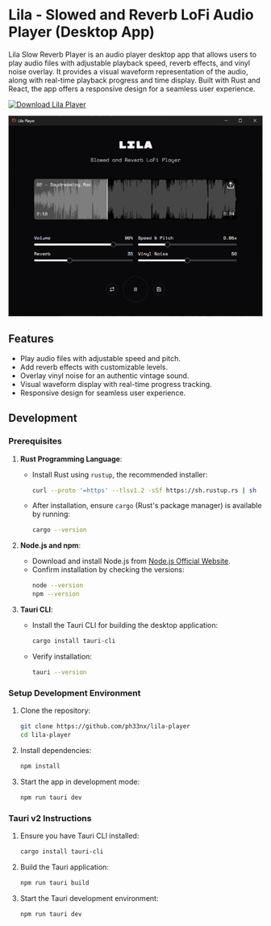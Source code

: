 # Lila - Slowed and Reverb LoFi Audio Player (Desktop App)

Lila Slow Reverb Player is an audio player desktop app that allows users to play audio files with adjustable playback speed, reverb effects, and vinyl noise overlay. It provides a visual waveform representation of the audio, along with real-time playback progress and time display. Built with Rust and React, the app offers a responsive design for a seamless user experience.

[![Download Lila Player](https://img.shields.io/badge/Download-Lila_Player-blue?style=for-the-badge&logo=github)](https://github.com/ph33nx/lila-player/releases)

![Lila Player Screenshot](./assets/screenshot.png)

## Features

- Play audio files with adjustable speed and pitch.
- Add reverb effects with customizable levels.
- Overlay vinyl noise for an authentic vintage sound.
- Visual waveform display with real-time progress tracking.
- Responsive design for seamless user experience.

## Development

### Prerequisites

1. **Rust Programming Language**:

   - Install Rust using `rustup`, the recommended installer:
     ```bash
     curl --proto '=https' --tlsv1.2 -sSf https://sh.rustup.rs | sh
     ```
   - After installation, ensure `cargo` (Rust's package manager) is available by running:
     ```bash
     cargo --version
     ```

2. **Node.js and npm**:

   - Download and install Node.js from [Node.js Official Website](https://nodejs.org).
   - Confirm installation by checking the versions:
     ```bash
     node --version
     npm --version
     ```

3. **Tauri CLI**:
   - Install the Tauri CLI for building the desktop application:
     ```bash
     cargo install tauri-cli
     ```
   - Verify installation:
     ```bash
     tauri --version
     ```

### Setup Development Environment

1. Clone the repository:

   ```bash
   git clone https://github.com/ph33nx/lila-player
   cd lila-player
   ```

2. Install dependencies:

   ```bash
   npm install
   ```

3. Start the app in development mode:

   ```bash
   npm run tauri dev
   ```

### Tauri v2 Instructions

1. Ensure you have Tauri CLI installed:

   ```bash
   cargo install tauri-cli
   ```

2. Build the Tauri application:

   ```bash
   npm run tauri build
   ```

3. Start the Tauri development environment:

   ```bash
   npm run tauri dev
   ```
